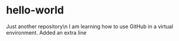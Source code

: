 # hello-world
Just another repository\n
I am learning how to use GitHub in a virtual environment. 
Added an extra line